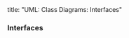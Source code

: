 <frontmatter>
title: "UML: Class Diagrams: Interfaces"
</frontmatter>

<link rel="stylesheet" href="{{baseUrl}}/css/textbook.css">

<div class="website-content" id="all">


<div id="title">

### Interfaces
</div>

<div id="main">

<include src="./what/embed.md" boilerplate  />

</div>
</div>